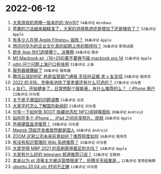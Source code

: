 # 2022-06-12

1. [大家游戏机用哪一版本的的 Win10?](https://www.v2ex.com/t/859017) `74条评论` `Windows`
1. [苹果的刀法越来越精准了，大家的选择焦虑症是增加了还是降低了？](https://www.v2ex.com/t/859055) `52条评论` `Apple`
1. [有多少人在用 Apple Fitness+ 锻炼？](https://www.v2ex.com/t/859026) `36条评论` `Apple`
1. [想问问华为的企业文化真的如网上传的那样吗？](https://www.v2ex.com/t/859086) `36条评论` `职场话题`
1. [跑步 App 你们选择哪个，决赛圈](https://www.v2ex.com/t/859020) `34条评论` `跑步`
1. [M1 Macbook air（16+256)要不要换丐版 macbook pro 14](https://www.v2ex.com/t/859030) `31条评论` `Apple`
1. [xdm 问个问题上海户口有啥用](https://www.v2ex.com/t/859060) `31条评论` `上海`
1. [服务器被爆破了](https://www.v2ex.com/t/859022) `30条评论` `服务器`
1. [腾讯云误封挖矿 称是监管部门通报 无任何证据 求 v 友支招](https://www.v2ex.com/t/859088) `29条评论` `程序员`
1. [2022 的 618，充电电池除了爱老婆还有什么可选的？](https://www.v2ex.com/t/859033) `27条评论` `问与答`
1. [v 友们，开始健身了，日常想配个智能表，有什么推荐的么？（ iPhone 用户](https://www.v2ex.com/t/859061) `22条评论` `问与答`
1. [关于房子潮湿的问题请教](https://www.v2ex.com/t/859041) `21条评论` `北京`
1. [大家平时怎么了解国外新闻的](https://www.v2ex.com/t/859034) `21条评论` `问与答`
1. [分享一下如何免 ROOT 隐藏状态栏 NFC/闹钟等图标](https://www.v2ex.com/t/859057) `20条评论` `Android`
1. [如何在多个 iPhone 、 iPad 之间共享照片、视频](https://www.v2ex.com/t/859016) `20条评论` `Apple`
1. [外接硬盘盒求推荐！](https://www.v2ex.com/t/859023) `19条评论` `问与答`
1. [Magisk 顶级开发者居然都是国人](https://www.v2ex.com/t/859097) `16条评论` `Android`
1. [ZOOM 这家公司未来前景如何？推荐程度如何](https://www.v2ex.com/t/859065) `16条评论` `程序员`
1. [有没有知识管理的 Wiki 系统推荐？](https://www.v2ex.com/t/859062) `15条评论` `问与答`
1. [大家觉得 MBP 2021 的高刷屏用着区别大吗？](https://www.v2ex.com/t/859058) `14条评论` `Apple`
1. [大家有什么好的 telegram 频道推荐订阅？](https://www.v2ex.com/t/859082) `12条评论` `互联网`
1. [本来以为 pt 流量太大被运营商限速了，折腾半天结果是...](https://www.v2ex.com/t/859079) `12条评论` `宽带症候群`
1. [ubuntu 20.04 utc 时间不正确](https://www.v2ex.com/t/859035) `11条评论` `问与答`
